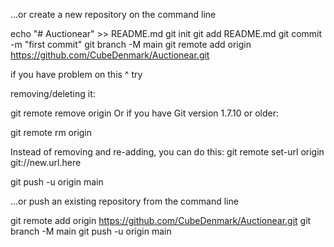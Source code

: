 …or create a new repository on the command line

echo "# Auctionear" >> README.md
git init
git add README.md
git commit -m "first commit"
git branch -M main
git remote add origin https://github.com/CubeDenmark/Auctionear.git

if you have problem on this ^ try 

removing/deleting it:

git remote remove origin
Or if you have Git version 1.7.10 or older:

git remote rm origin

Instead of removing and re-adding, you can do this:
git remote set-url origin git://new.url.here

git push -u origin main



…or push an existing repository from the command line

git remote add origin https://github.com/CubeDenmark/Auctionear.git
git branch -M main
git push -u origin main